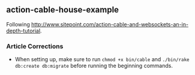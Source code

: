 ## action-cable-house-example

Following http://www.sitepoint.com/action-cable-and-websockets-an-in-depth-tutorial.

### Article Corrections

- When setting up, make sure to run `chmod +x bin/cable` and `./bin/rake db:create db:migrate` before running the beginning commands.
